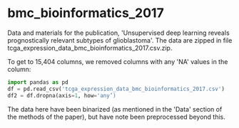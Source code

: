 # bmc_bioinformatics_2017
Data and materials for the publication, 'Unsupervised deep learning reveals prognostically relevant subtypes of glioblastoma'.
The data are zipped in file tcga_expression_data_bmc_bioinformatics_2017.csv.zip. 

To get to 15,404 columns, we removed columns with any 'NA' values in the column:

```python
import pandas as pd
df = pd.read_csv('tcga_expression_data_bmc_bioinformatics_2017.csv')
df2 = df.dropna(axis=1, how='any’)
```

The data here have been binarized (as mentioned in the 'Data' section of the methods of the paper), but have note been preprocessed beyond this.
